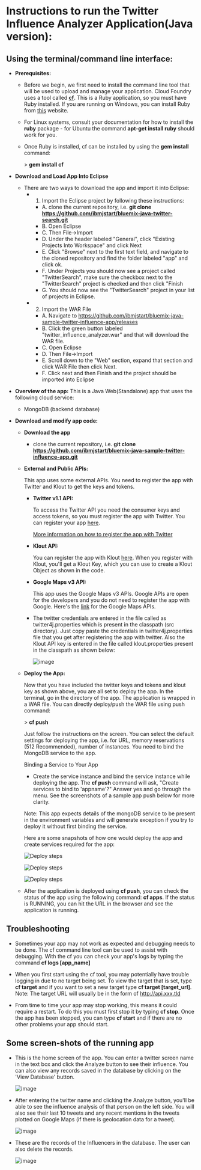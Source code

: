 Instructions to run the Twitter Influence Analyzer Application(Java version):
==========================================


Using the terminal/command line interface:
------------------------------------------

-   **Prerequisites:**
    -   Before we begin, we first need to install the command line tool that will be used to upload and manage your application. Cloud Foundry uses a tool called [**cf**](https://github.com/cloudfoundry/cf). This is a Ruby application, so you must have Ruby installed. If you are running on Windows, you can install Ruby from [this](http://rubyinstaller.org/downloads/) website. 
    -   For Linux systems, consult your documentation for how to install the **ruby** package - for Ubuntu the command **apt-get install ruby** should work for you.

    -   Once Ruby is installed, cf can be installed by using the **gem install** command:
        
        \> **gem install cf**
        
-   **Download and Load App Into Eclipse**
    - There are two ways to download the app and import it into Eclipse:
        - 1. Import the Eclipse project by following these instructions:
            - A. clone the current repository, i.e. 
                    **git clone https://github.com/ibmjstart/bluemix-java-twitter-search.git** 
            - B. Open Eclipse
            - C. Then File->Import
            - D. Under the header labeled "General", click "Existing Projects Into Workspace" and click Next
            - E. Click "Browse" next to the first text field, and navigate to the cloned repository and find the folder labeled "app" and click ok.
            - F. Under Projects you should now see a project called "TwitterSearch", make sure the checkbox next to the "TwitterSearch" project is checked and then click "Finish
            - G. You should now see the "TwitterSearch" project in your list of projects in Eclipse.
        
        - 2. Import the WAR File
            - A. Navigate to https://github.com/ibmjstart/bluemix-java-sample-twitter-influence-app/releases
            - B. Click the green button labeled "twitter_influence_analyzer.war" and that will download the WAR file.
            - C. Open Eclipse
            - D. Then File->Import
            - E. Scroll down to the "Web" section, expand that section and click WAR File then click Next.
            - F. Click next and then Finish and the project should be imported into Eclipse

-   **Overview of the app:** This is a Java Web(Standalone) app that uses the following cloud service:
    -   MongoDB (backend database)

-   **Download and modify app code:**
    -   **Download the app**
        - clone the current repository, i.e. 
            **git clone https://github.com/ibmjstart/bluemix-java-sample-twitter-influence-app.git**

    -   **External and Public APIs:**

        This app uses some external APIs. You need to register the app with Twitter and Klout to get the keys and tokens.

        -   **Twitter v1.1 API:**

            To access the Twitter API you need the consumer keys and access tokens, so you must register the app with Twitter. You can register your app [here](https://dev.twitter.com/).

            [More information on how to register the app with Twitter](registerTwitter.md)

        -   **Klout API:**

            You can register the app with Klout [here](http://developer.klout.com/member/). When you register with Klout, you'll get a Klout Key, which you can use to create a Klout Object as shown in the code.

        -   **Google Maps v3 API:**

            This app uses the Google Maps v3 APIs. Google APIs are open for the developers and you do not need to register the app with Google. Here's the [link](https://developers.google.com/maps/documentation/javascript/tutorial) for the Google Maps APIs.

        -   The twitter credentials are entered in the file called as twitter4j.properties which is present in the classpath (src directory). Just copy paste the credentials in twitter4j.properties file that you get after registering the app with twitter. Also the Klout API key is entered in the file called klout.properties present in the classpath as shown below:

            ![image](/images/klout_key.png)

    -   **Deploy the App:**

        Now that you have included the twitter keys and tokens and klout key as shown above, you are all set to deploy the app. In the terminal, go in the directory of the app. The application is wrapped in a WAR file. You can directly deploy/push the WAR file using push command:

        \> **cf push**

        Just follow the instructions on the screen. You can select the default settings for deploying the app, i.e. for URL, memory reservations (512 Recommended), number of instances. You need to bind the MongoDB service to the app.

        Binding a Service to Your App

        -   Create the service instance and bind the service instance while deploying the app. The **cf push** command will ask, "Create services to bind to 'appname'?" Answer yes and go through the menu. See the screenshots of a sample app push below for more clarity. 

        Note: This app expects details of the mongoDB service to be present in the environment variables and will generate exception if you try to deploy it without first binding the service.

        Here are  some snapshots of how one would deploy the app and create services required for the app: 
        
        ![Deploy steps](/images/push-app1.png)

        ![Deploy steps](/images/push-app-2.png)

        ![Deploy steps](/images/push-app-3.png)


    -   After the application is deployed using **cf push**, you can check the status of the app using the following command: **cf apps**. If the status is RUNNING, you can hit the URL in the browser and see the application is running.


Troubleshooting
-----------------------------------
-   Sometimes your app may not work as expected and debugging needs to be done. The cf command line tool can be used to assist with debugging. With the cf you can check your app's logs by typing the command **cf logs [app_name]** 

-   When you first start using the cf tool, you may potentially have trouble logging in due to no target being set. To view the target that is set, type **cf target** and if you want to set a new target type **cf target [target_url]**. Note: The target URL will usually be in the form of http://api.xxx.tld

-   From time to time your app may stop working, this means it could require a restart. To do this you must first stop it by typing **cf stop**. Once the app has been stopped, you can type **cf start** and if there are no other problems your app should start. 


Some screen-shots of the running app
------------------------------------

-   This is the home screen of the app. You can enter a twitter screen name in the text box and click the Analyze button to see their influence. You can also view any records saved in the database by clicking on the 'View Database' button.

    ![image](/images/home.png)

-   After entering the twitter name and clicking the Analyze button, you'll be able to see the influence analysis of that person on the left side. You will also see their last 10 tweets and any recent mentions in the tweets plotted on Google Maps (if there is geolocation data for a tweet).

    ![image](/images/results.png)

-   These are the records of the Influencers in the database. The user can also delete the records.

    ![image](/images/saved_records.png)

